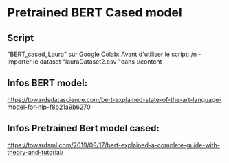 # Pretrained BERT Cased model

## Script
"BERT_cased_Laura" sur Google Colab:
Avant d'utiliser le script: /n -Importer le dataset "lauraDataset2.csv "dans :/content

## Infos BERT model:  
https://towardsdatascience.com/bert-explained-state-of-the-art-language-model-for-nlp-f8b21a9b6270
## Infos Pretrained Bert model cased: 
https://towardsml.com/2019/09/17/bert-explained-a-complete-guide-with-theory-and-tutorial/


